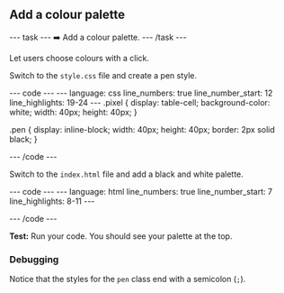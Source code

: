 <h2 class="c-project-heading--task">Add a colour palette</h2>

--- task ---
➡️ Add a colour palette.
--- /task --- 

Let users choose colours with a click.

Switch to the `style.css` file and create a pen style.

<div class="c-project-code">
--- code ---
---
language: css
line_numbers: true
line_number_start: 12
line_highlights: 19-24
---
.pixel {
  display: table-cell;
  background-color: white;
  width: 40px;
  height: 40px;
}

.pen {
  display: inline-block;
  width: 40px;
  height: 40px;
  border: 2px solid black;
}

--- /code ---
</div>

Switch to the `index.html` file and add a black and white palette.

<div class="c-project-code">
--- code ---
---
language: html
line_numbers: true
line_number_start: 7
line_highlights: 8-11
---
<body>
  <div id="palette">
    <div class="pen" style="background-color:white;" onclick="setPenColour('white')"></div>
    <div class="pen" style="background-color:black;" onclick="setPenColour('black')"></div>
  </div>
  <div id="art">
  <div class = "row">

--- /code ---
</div>

**Test:** Run your code. You should see your palette at the top.

<div class="c-project-callout c-project-callout--debug">

### Debugging

Notice that the styles for the `pen` class end with a semicolon (`;`).

</div>
